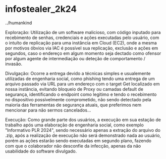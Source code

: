 # infostealer_2k24
../humankind

Exploração: Utilização de um software malicioso, com código inputado para recebimento de senhas, credenciais e ações executadas pelo usuário, com o intuíto de replicação para uma instância em Cloud (EC2), onde a mesma por motivos óbvios via IAC é possível sua replicação, exclusão e ações em segundos, caso o endereço em algum momento seja dectado como ofensor por algum agente de intermediação ou deteção de comportamento / invasão.

Divulgação: Ocorre a entrega devido a técnicas simples e usualemente utilizadas de engenharia social, como phishing tendo uma entrega de um arquivo passado via URL para um endereço com o target Get localizado em nossa instância, evitando bloqueio de Proxy ou camadas default de segurança, identificando o endpoint como legitimo e tendo o recebimento no dispositivo possívelmente comprometido, não sendo detectado pela maioria das ferramentas de segurança atuais, que preferimos nem mencionar para não sermos cancelados...

Execução: Como grande parte dos usuários, a execução em sua estação de trabalho após uma elaboração de engenharia social, como exemplo "Informativo PLR 2024", sendo necessário apenas a extração do arquivo do .zip, após a realização de execução não será demonstrado nada ao usuário, porém as ações estarão sendo executadas em segundo plano, fazendo com que o colaborador não desconfie da infecção, apenas da não usabilidade do software divulgado.



